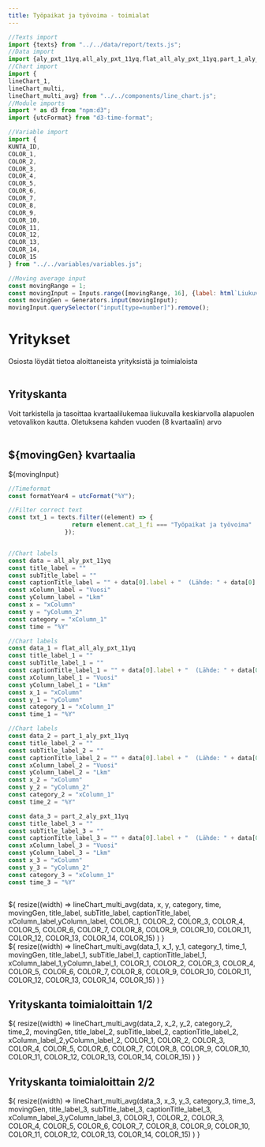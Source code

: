 ```yaml
---
title: Työpaikat ja työvoima - toimialat
---
```


```js
//Texts import
import {texts} from "../../data/report/texts.js";
//Data import
import {aly_pxt_11yq,all_aly_pxt_11yq,flat_all_aly_pxt_11yq,part_1_aly_pxt_11yq, part_2_aly_pxt_11yq} from "./yritykset.js";
//Chart import
import {
lineChart_1,    
lineChart_multi, 
lineChart_multi_avg} from "../../components/line_chart.js";
//Module imports
import * as d3 from "npm:d3";
import {utcFormat} from "d3-time-format";

//Variable import
import {
KUNTA_ID,
COLOR_1,
COLOR_2,
COLOR_3,
COLOR_4,
COLOR_5,
COLOR_6,
COLOR_7,
COLOR_8,
COLOR_9,
COLOR_10,
COLOR_11,
COLOR_12,
COLOR_13,
COLOR_14,
COLOR_15
} from "../../variables/variables.js";

//Moving average input
const movingRange = 1;
const movingInput = Inputs.range([movingRange, 16], {label: html`Liukuva keskiarvo:`, step: 1, value: 8});
const movingGen = Generators.input(movingInput);
movingInput.querySelector("input[type=number]").remove();

```

<div class="grid grid-cols-1">
    <div class="card">
        <h1>Yritykset</h1>
       Osiosta löydät tietoa aloittaneista yrityksistä ja toimialoista <br><br>
    </div>
</div>
<div class="grid grid-cols-1">
    <div class="card">
        <h2>Yrityskanta</h2>
        Voit tarkistella ja tasoittaa kvartaalilukemaa liukuvalla keskiarvolla alapuolen vetovalikon kautta. Oletuksena kahden vuoden (8 kvartaalin) arvo<br><br>
        <h2 class="center">${movingGen} kvartaalia</h2>
        ${movingInput}
        <br>
    </div>
</div>

```js
//Timeformat
const formatYear4 = utcFormat("%Y");

//Filter correct text
const txt_1 = texts.filter((element) => {
                  return element.cat_1_fi === "Työpaikat ja työvoima"
                });


//Chart labels
const data = all_aly_pxt_11yq
const title_label = ""
const subTitle_label = ""
const captionTitle_label = "" + data[0].label + "  (Lähde: " + data[0].source + ", päivitetty: " + data[0].updated.slice(0, 10) + ")"
const xColumn_label = "Vuosi"
const yColumn_label = "Lkm"
const x = "xColumn"
const y = "yColumn_2"
const category = "xColumn_1"
const time = "%Y"

//Chart labels
const data_1 = flat_all_aly_pxt_11yq
const title_label_1 = ""
const subTitle_label_1 = ""
const captionTitle_label_1 = "" + data[0].label + "  (Lähde: " + data[0].source + ", päivitetty: " + data[0].updated.slice(0, 10) + ")"
const xColumn_label_1 = "Vuosi"
const yColumn_label_1 = "Lkm"
const x_1 = "xColumn"
const y_1 = "yColumn"
const category_1 = "xColumn_1"
const time_1 = "%Y"

//Chart labels
const data_2 = part_1_aly_pxt_11yq
const title_label_2 = ""
const subTitle_label_2 = ""
const captionTitle_label_2 = "" + data[0].label + "  (Lähde: " + data[0].source + ", päivitetty: " + data[0].updated.slice(0, 10) + ")"
const xColumn_label_2 = "Vuosi"
const yColumn_label_2 = "Lkm"
const x_2 = "xColumn"
const y_2 = "yColumn_2"
const category_2 = "xColumn_1"
const time_2 = "%Y"

const data_3 = part_2_aly_pxt_11yq
const title_label_3 = ""
const subTitle_label_3 = ""
const captionTitle_label_3 = "" + data[0].label + "  (Lähde: " + data[0].source + ", päivitetty: " + data[0].updated.slice(0, 10) + ")"
const xColumn_label_3 = "Vuosi"
const yColumn_label_3 = "Lkm"
const x_3 = "xColumn"
const y_3 = "yColumn_2"
const category_3 = "xColumn_1"
const time_3 = "%Y"



```

<div class="grid grid-cols-2">
  <div class="card">
${
            resize((width) => 
                lineChart_multi_avg(data, x, y, category, time, movingGen, title_label, subTitle_label, captionTitle_label, xColumn_label,yColumn_label, COLOR_1, COLOR_2, COLOR_3, COLOR_4, COLOR_5, COLOR_6, COLOR_7, COLOR_8, COLOR_9, COLOR_10, COLOR_11, COLOR_12, COLOR_13, COLOR_14, COLOR_15)
            )
        }
  </div>
    <div class="card">
${
            resize((width) => 
                lineChart_multi_avg(data_1, x_1, y_1, category_1, time_1, movingGen, title_label_1, subTitle_label_1, captionTitle_label_1, xColumn_label_1,yColumn_label_1, COLOR_1, COLOR_2, COLOR_3, COLOR_4, COLOR_5, COLOR_6, COLOR_7, COLOR_8, COLOR_9, COLOR_10, COLOR_11, COLOR_12, COLOR_13, COLOR_14, COLOR_15)
            )
        }
    </div>
</div>
<div class="grid grid-cols-2">
  <div class="card">
  <h2>Yrityskanta toimialoittain 1/2</h2>
${
            resize((width) => 
                lineChart_multi_avg(data_2, x_2, y_2, category_2, time_2, movingGen, title_label_2, subTitle_label_2, captionTitle_label_2, xColumn_label_2,yColumn_label_2, COLOR_1, COLOR_2, COLOR_3, COLOR_4, COLOR_5, COLOR_6, COLOR_7, COLOR_8, COLOR_9, COLOR_10, COLOR_11, COLOR_12, COLOR_13, COLOR_14, COLOR_15)
            )
        }
  </div>
    <div class="card">
      <h2>Yrityskanta toimialoittain 2/2</h2>
${
            resize((width) => 
                lineChart_multi_avg(data_3, x_3, y_3, category_3, time_3, movingGen, title_label_3, subTitle_label_3, captionTitle_label_3, xColumn_label_3,yColumn_label_3, COLOR_1, COLOR_2, COLOR_3, COLOR_4, COLOR_5, COLOR_6, COLOR_7, COLOR_8, COLOR_9, COLOR_10, COLOR_11, COLOR_12, COLOR_13, COLOR_14, COLOR_15)
            )
        }
    </div>
</div>